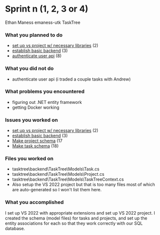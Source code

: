 
# Sprint n (1, 2, 3 or 4)

Ethan Maness
emaness-utk
TaskTree

### What you planned to do
* [set up vs project w/ necessary libraries](https://github.com/scrumzone/tasktree/issues/2) (2)
* [establish basic backend](https://github.com/scrumzone/tasktree/issues/3) (3)
* [authenticate user api](https://github.com/scrumzone/tasktree/issues/8) (8)

### What you did not do
* authenticate user api (i traded a couple tasks with Andrew)

### What problems you encountered
* figuring out .NET entity framework
* getting Docker working

### Issues you worked on
* [set up vs project w/ necessary libraries](https://github.com/scrumzone/tasktree/issues/2) (2)
* [establish basic backend](https://github.com/scrumzone/tasktree/issues/3) (3)
* [Make project schema](https://github.com/scrumzone/tasktree/issues/17) (17
* [Make task schema](https://github.com/scrumzone/tasktree/issues/18) (18)

### Files you worked on
* tasktree\backend\TaskTree\Models\Task.cs
* tasktree\backend\TaskTree\Models\Project.cs
* tasktree\backend\TaskTree\Models\TaskTreeContext.cs
* Also setup the VS 2022 project but that is too many files most of which are auto-generated so I won't list them here.

### What you accomplished

I set up VS 2022 with appropriate extensions and set up VS 2022 project. I created the schema (model files) for tasks and projects, and set up the entity associations for each so that they work correctly with our SQL database.
